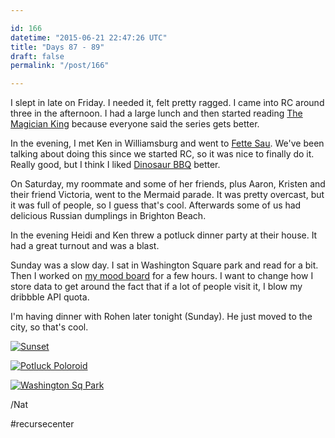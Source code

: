 ```yaml
---

id: 166
datetime: "2015-06-21 22:47:26 UTC"
title: "Days 87 - 89"
draft: false
permalink: "/post/166"

---
```


I slept in late on Friday. I needed it, felt pretty ragged. I came into RC around three in the afternoon. I had a large lunch and then started reading [The Magician King](https://www.goodreads.com/book/show/10079321-the-magician-king) because everyone said the series gets better.

In the evening, I met Ken in Williamsburg and went to [Fette Sau](http://www.fettesaubbq.com/). We've been talking about doing this since we started RC, so it was nice to finally do it. Really good, but I think I liked [Dinosaur BBQ](http://www.dinosaurbarbque.com/bbq-brooklyn) better.

On Saturday, my roommate and some of her friends, plus Aaron, Kristen and their friend Victoria, went to the Mermaid parade. It was pretty overcast, but it was full of people, so I guess that's cool. Afterwards some of us had delicious Russian dumplings in Brighton Beach.

In the evening Heidi and Ken threw a potluck dinner party at their house. It had a great turnout and was a blast.

Sunday was a slow day. I sat in Washington Square park and read for a bit. Then I worked on [my mood board](http://mood.natwelch.com) for a few hours. I want to change how I store data to get around the fact that if a lot of people visit it, I blow my dribbble API quota.

I'm having dinner with Rohen later tonight (Sunday). He just moved to the city, so that's cool.

<a href="https://www.flickr.com/photos/icco/18847068048" title="Sunset by Nat Welch, on Flickr"><img src="https://c1.staticflickr.com/1/521/18847068048_9b700f1d28_b.jpg"  alt="Sunset"></img></a>

<a href="https://www.flickr.com/photos/icco/18414075973" title="Potluck Poloroid by Nat Welch, on Flickr"><img src="https://c1.staticflickr.com/1/492/18414075973_c983fb41d9_b.jpg" alt="Potluck Poloroid"></img></a>

<a href="https://www.flickr.com/photos/icco/18414072843" title="Washington Sq Park by Nat Welch, on Flickr"><img src="https://c1.staticflickr.com/1/555/18414072843_f8768fe631_b.jpg" alt="Washington Sq Park"></img></a>

/Nat

#recursecenter 

